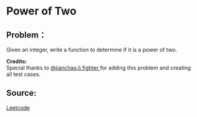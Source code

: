 # Power of Two

## Problem：

<div class="question-content">
 <p>
 </p>
 <p>
  Given an integer, write a function to determine if it is a power of two.
 </p>
 <p>
  <b>
   Credits:
  </b>
  <br/>
  Special thanks to
  <a href="https://leetcode.com/discuss/user/jianchao.li.fighter">
   @jianchao.li.fighter
  </a>
  for adding this problem and creating all test cases.
 </p>
</div>


## Source:
[Leetcode](https://leetcode.com/problems/power-of-two/)

